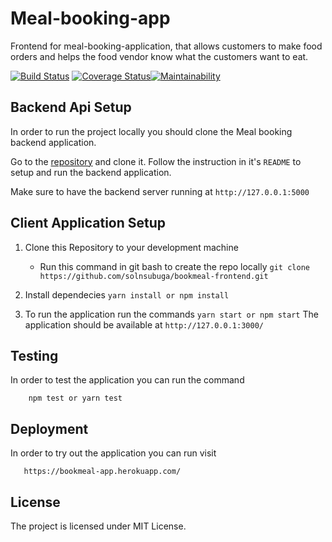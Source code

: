 # Meal-booking-app

Frontend for meal-booking-application, that allows customers to make food orders and helps the food vendor know what the customers want to eat.

[![Build Status](https://travis-ci.com/solnsubuga/bookmeal-frontend.svg?branch=master)](https://travis-ci.com/solnsubuga/bookmeal-frontend) [![Coverage Status](https://coveralls.io/repos/github/solnsubuga/bookmeal-frontend/badge.svg?branch=develop)](https://coveralls.io/github/solnsubuga/bookmeal-frontend?branch=develop)[![Maintainability](https://api.codeclimate.com/v1/badges/7fe6f1825eabebb7ddb5/maintainability)](https://codeclimate.com/github/solnsubuga/bookmeal-frontend/maintainability)

## Backend Api Setup

In order to run the project locally you should clone the Meal booking backend application.

Go to the [repository](https://github.com/solnsubuga/meal-booking-app) and clone it.
Follow the instruction in it's `README` to setup and run the backend application.

Make sure to have the backend server running at `http://127.0.0.1:5000`

## Client Application Setup

1.  Clone this Repository to your development machine

    * Run this command in git bash to create the repo locally
      `git clone https://github.com/solnsubuga/bookmeal-frontend.git`

2.  Install dependecies `yarn install or npm install`

3.  To run the application run the commands `yarn start or npm start`
    The application should be available at `http://127.0.0.1:3000/`

## Testing

In order to test the application you can run the command

```
    npm test or yarn test
```

## Deployment

In order to try out the application you can run visit

```
   https://bookmeal-app.herokuapp.com/
```

## License

The project is licensed under MIT License.
